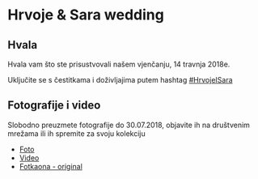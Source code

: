 # Hrvoje & Sara wedding

## Hvala

Hvala vam što ste prisustvovali našem vjenčanju, 14 travnja 2018e.

Uključite se s čestitkama i doživljajima putem hashtag [#HrvojeISara](https://www.facebook.com/hashtag/hrvojeisara)

## Fotografije i video

Slobodno preuzmete fotografije do 30.07.2018, objavite ih na društvenim mrežama ili ih spremite za svoju kolekciju

* [Foto](https://1drv.ms/f/s!AvEfdT0PB_k1ka1juKQeO8W4Bg41Lg)
* [Video](https://1drv.ms/f/s!AvEfdT0PB_k1kaw50bKrpGC93Y8vRg)
* [Fotkaona - original](https://1drv.ms/f/s!AvEfdT0PB_k1kYY3fMW3f61ISZovvg)
